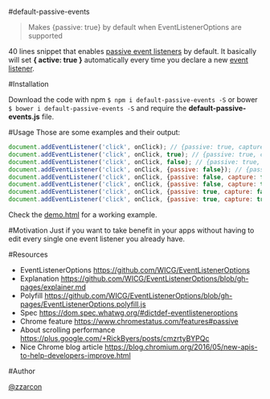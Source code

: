#default-passive-events
> Makes {passive: true} by default when EventListenerOptions are supported

40 lines snippet that enables [passive event listeners](https://github.com/WICG/EventListenerOptions/blob/gh-pages/explainer.md) by default. It basically will set **{ active: true }** automatically every time you declare a new [event listener](https://developer.mozilla.org/en-US/docs/Web/API/EventTarget/addEventListener).

#Installation

Download the code with npm `$ npm i default-passive-events -S` or bower `$ bower i default-passive-events -S` and require the **default-passive-events.js** file.

#Usage
Those are some examples and their output:

```javascript
document.addEventListener('click', onClick); // {passive: true, capture: false}
document.addEventListener('click', onClick, true); // {passive: true, capture: true}
document.addEventListener('click', onClick, false); // {passive: true, capture: false}
document.addEventListener('click', onClick, {passive: false}); // {passive: false, capture: false}
document.addEventListener('click', onClick, {passive: false, capture: false}); // {passive: false, capture: false}
document.addEventListener('click', onClick, {passive: false, capture: true}); // {passive: false, capture: true}
document.addEventListener('click', onClick, {passive: true, capture: false}); // {passive: true, capture: false}
document.addEventListener('click', onClick, {passive: true, capture: true}); // {passive: true, capture: true}
```

Check the [demo.html](https://github.com/zzarcon/default-passive-events/blob/master/demo.html) for a working example.

#Motivation
Just if you want to take benefit in your apps without having to edit every single one event listener you already have.

#Resources

* EventListenerOptions https://github.com/WICG/EventListenerOptions
* Explanation https://github.com/WICG/EventListenerOptions/blob/gh-pages/explainer.md
* Polyfill https://github.com/WICG/EventListenerOptions/blob/gh-pages/EventListenerOptions.polyfill.js
* Spec https://dom.spec.whatwg.org/#dictdef-eventlisteneroptions
* Chrome feature https://www.chromestatus.com/features#passive
* About scrolling performance https://plus.google.com/+RickByers/posts/cmzrtyBYPQc
* Nice Chrome blog article https://blog.chromium.org/2016/05/new-apis-to-help-developers-improve.html

#Author

[@zzarcon](https://github.com/zzarcon)